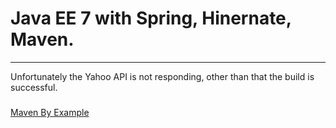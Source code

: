 # Java EE 7 with Spring, Hinernate, Maven.
----
Unfortunately the Yahoo API is not responding, other than that the build is successful.
###
[Maven By Example](http://books.sonatype.com/mvnex-book/reference/index.html)
